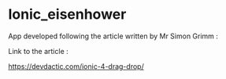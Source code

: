 # Ionic_eisenhower

App developed following the article written by Mr Simon Grimm :

Link to the article : 

https://devdactic.com/ionic-4-drag-drop/
